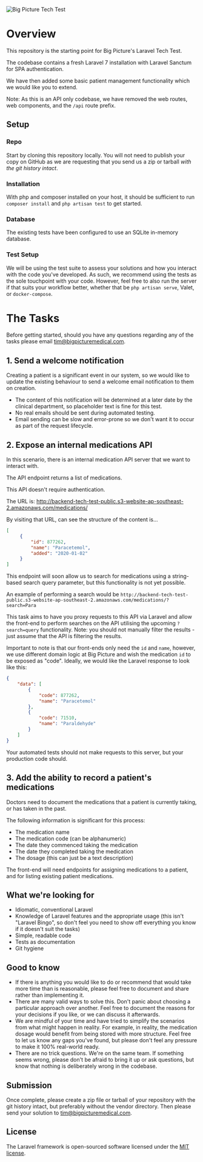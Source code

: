 ![Big Picture Tech Test](https://repository-images.githubusercontent.com/290127167/d8659980-e792-11ea-84cf-61f5e870222e)

# Overview
This repository is the starting point for Big Picture's Laravel Tech Test.

The codebase contains a fresh Laravel 7 installation with Laravel Sanctum for SPA authentication.

We have then added some basic patient management functionality which we would like you to extend.

Note: As this is an API only codebase, we have removed the web routes, web components, and the `/api` route prefix.

## Setup

### Repo

Start by cloning this repository locally. 
You will not need to publish your copy on GitHub as we are requesting that you send us a zip or tarball *with the git history intact*.

### Installation

With php and composer installed on your host, it should be sufficient to run `composer install` and `php artisan test` to get started.

### Database

The existing tests have been configured to use an SQLite in-memory database.

### Test Setup

We will be using the test suite to assess your solutions and how you interact with the code you've developed. 
As such, we recommend using the tests as the sole touchpoint with your code.
However, feel free to also run the server if that suits your workflow better, whether that be `php artisan serve`, Valet, or `docker-compose`.

# The Tasks

Before getting started, should you have any questions regarding any of the tasks please email tim@bigpicturemedical.com. 

## 1. Send a welcome notification 

Creating a patient is a significant event in our system, so we would like to update the existing behaviour to send a welcome email notification to them on creation.

* The content of this notification will be determined at a later date by the clinical department, so placeholder text is fine for this test.
* No real emails should be sent during automated testing.
* Email sending can be slow and error-prone so we don't want it to occur as part of the request lifecycle.

## 2. Expose an internal medications API 

In this scenario, there is an internal medication API server that we want to interact with.

The API endpoint returns a list of medications.

This API doesn't require authentication.

The URL is: http://backend-tech-test-public.s3-website-ap-southeast-2.amazonaws.com/medications/

By visiting that URL, can see the structure of the content is...

   ```json
   [
        {
            "id": 877262,
            "name": "Paracetemol",
            "added": "2020-01-02"
        }
   ]
   ```

This endpoint will soon allow us to search for medications using a string-based search query parameter, but this functionality is not yet possible.

An example of performing a search would be `http://backend-tech-test-public.s3-website-ap-southeast-2.amazonaws.com/medications/?search=Para`

This task aims to have you proxy requests to this API via Laravel and allow the front-end to perform searches on the API utilising the upcoming `?search=query` functionality. Note: you should not manually filter the results - just assume that the API is filtering the results.

Important to note is that our front-ends only need the `id` and `name`, however, we use different domain logic at Big Picture and wish the medication `id` to be exposed as "code". Ideally, we would like the Laravel response to look like this:

   ```json
   {
       "data": [
           {
               "code": 877262,
               "name": "Paracetemol"
           },
           {
               "code": 71510,
               "name": "Paraldehyde"
           }
       ]
   }
   ```

Your automated tests should not make requests to this server, but your production code should.

## 3. Add the ability to record a patient's medications
Doctors need to document the medications that a patient is currently taking, or has taken in the past.

The following information is significant for this process:
* The medication name
* The medication code (can be alphanumeric)
* The date they commenced taking the medication
* The date they completed taking the medication
* The dosage (this can just be a text description)

The front-end will need endpoints for assigning medications to a patient, and for listing existing patient medications.

## What we're looking for

* Idiomatic, conventional Laravel
* Knowledge of Laravel features and the appropriate usage (this isn't "Laravel Bingo", so don't feel you need to show off everything you know if it doesn't suit the tasks)
* Simple, readable code
* Tests as documentation
* Git hygiene

## Good to know

* If there is anything you would like to do or recommend that would take more time than is reasonable, please feel free to document and share rather than implementing it.
* There are many valid ways to solve this. Don't panic about choosing a particular approach over another. Feel free to document the reasons for your decisions if you like, or we can discuss it afterwards.
* We are mindful of your time and have tried to simplify the scenarios from what might happen in reality. For example, in reality, the medication dosage would benefit from being stored with more structure. Feel free to let us know any gaps you've found, but please don't feel any pressure to make it 100% real-world ready.
* There are no trick questions. We're on the same team. If something seems wrong, please don't be afraid to bring it up or ask questions, but know that nothing is deliberately wrong in the codebase.

## Submission

Once complete, please create a zip file or tarball of your repository with the git history intact, but preferably without the vendor directory. Then please send your solution to tim@bigpicturemedical.com.

## License

The Laravel framework is open-sourced software licensed under the [MIT license](https://opensource.org/licenses/MIT).
